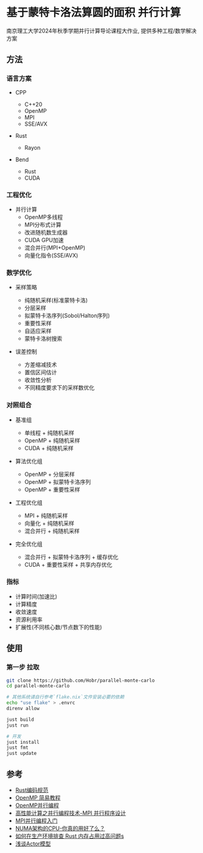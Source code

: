# 基于蒙特卡洛法算圆的面积 并行计算

南京理工大学2024年秋季学期并行计算导论课程大作业, 提供多种工程/数学解决方案

## 方法

### 语言方案

- CPP
  - C++20
  - OpenMP
  - MPI
  - SSE/AVX

- Rust
  - Rayon

- Bend
  - Rust
  - CUDA

### 工程优化

- 并行计算
  - OpenMP多线程
  - MPI分布式计算
  - 改进随机数生成器
  - CUDA GPU加速
  - 混合并行(MPI+OpenMP)
  - 向量化指令(SSE/AVX)

### 数学优化

- 采样策略
  - 纯随机采样(标准蒙特卡洛)
  - 分层采样
  - 拟蒙特卡洛序列(Sobol/Halton序列)
  - 重要性采样
  - 自适应采样
  - 蒙特卡洛树搜索

- 误差控制
  - 方差缩减技术
  - 置信区间估计
  - 收敛性分析
  - 不同精度要求下的采样数优化

### 对照组合

- 基准组
  - 单线程 + 纯随机采样
  - OpenMP + 纯随机采样
  - CUDA + 纯随机采样

- 算法优化组
  - OpenMP + 分层采样
  - OpenMP + 拟蒙特卡洛序列
  - OpenMP + 重要性采样

- 工程优化组
  - MPI + 纯随机采样
  - 向量化 + 纯随机采样
  - 混合并行 + 纯随机采样

- 完全优化组
  - 混合并行 + 拟蒙特卡洛序列 + 缓存优化
  - CUDA + 重要性采样 + 共享内存优化

### 指标

- 计算时间(加速比)
- 计算精度
- 收敛速度
- 资源利用率
- 扩展性(不同核心数/节点数下的性能)

## 使用

### 第一步 拉取

```bash
git clone https://github.com/Hobr/parallel-monte-carlo
cd parallel-monte-carlo

# 其他系统请自行参考`flake.nix`文件安装必要的依赖
echo "use flake" > .envrc
direnv allow

just build
just run

# 开发
just install
just fmt
just update
```

## 参考

- [Rust编码规范](https://rust-coding-guidelines.github.io/rust-coding-guidelines-zh/)
- [OpenMP 简易教程](https://lemon-412.github.io/imgs/20200516OpenMP_simple_Program.pdf)
- [OpenMP并行编程](http://scc.ustc.edu.cn/_upload/article/files/f6/ed/85b3c0514658a6b88cc470263787/W020121113517997951933.pdf)
- [高性能计算之并行编程技术-MPI 并行程序设计](http://www.whigg.cas.cn/resource/superComputer/201010/P020101023579409136210.pdf)
- [MPI并行编程入门](https://scc.ustc.edu.cn/_upload/article/files/e0/98/a9f0c4964abdb3281233d7943f9e/W020121113517561886972.pdf)
- [NUMA架构的CPU-你真的用好了么？](http://cenalulu.github.io/linux/numa/)
- [如何在生产环境排查 Rust 内存占用过高问题s](https://rustmagazine.github.io/rust_magazine_2021/chapter_5/rust-memory-troubleshootting.html)
- [浅谈Actor模型](http://chuquan.me/2023/01/15/actor/)
